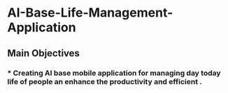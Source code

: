 # AI-Base-Life-Management-Application
## Main Objectives
### * Creating AI base mobile application for managing day today life of people an enhance the productivity and efficient .

